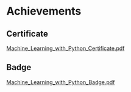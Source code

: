 

# Achievements
## Certificate
[Machine_Learning_with_Python_Certificate.pdf](https://prod-files-secure.s3.us-west-2.amazonaws.com/03e82b26-cccb-4906-bb56-adabcbdc0655/0f35a87e-0c16-48ac-af62-4e4cc34c6a19/Machine_Learning_with_Python_Certificate.pdf?X-Amz-Algorithm=AWS4-HMAC-SHA256&X-Amz-Content-Sha256=UNSIGNED-PAYLOAD&X-Amz-Credential=ASIAZI2LB4663JSHQ5PK%2F20250205%2Fus-west-2%2Fs3%2Faws4_request&X-Amz-Date=20250205T191230Z&X-Amz-Expires=3600&X-Amz-Security-Token=IQoJb3JpZ2luX2VjEDEaCXVzLXdlc3QtMiJHMEUCIQC4NNpaBYLLKGZ45n%2BiPb%2FsDQRq%2BqyXI%2FW6CGIAk%2B37AQIgZp605hGJI3FeO%2FWyl%2B0KgFpxCs7R7ETV14eX4UFoMh0q%2FwMIShAAGgw2Mzc0MjMxODM4MDUiDCQ9eJR%2Fvenim%2FLntircA0O7dYBAv%2FVUbat3qYxB9i%2BEYG58QjspvzVZQPR6LmlpI7LIPK%2BkLPjZHiiUE%2BL7okUUpUjvnj%2BioXcEYVUAKPuk3xJBlCLfvyxefT5Zl7JqdWzkJW1pGEyoDAgKMyN%2Bm%2Bs02SmyZko3NiuNeppIza%2FpY%2BeZ6RVcOkwZnSDw5i%2BPkS6%2BGstOOe8G7NSZd4jYQGPGlqL1m9s4tX7WQSX8C6Qan%2F%2FVyfrkglNaBp4YqaSTwkosbtRr45Lm50M4xx4FcqgToEpaElrHoMkN4XVW7tjzSEIRPDeq1VzDwji9EHlOe2%2Byq9xhOd610%2FBwhHuIAeTzVzoihksNV4P2ma1HsFLxat4ehJal2rDqcxz0oO8gjXrkgEW0z8Y53bCYwRL6RywaKk6DjAJ%2BZwer9HNE%2BTKchwapRVoEu9HtkC48bV1lVLqqHs%2FMEfvG0ABEPlBY1csWKmzpJHL3jZiHp6tHODH4d%2FYXfUGfIvgRtXNwaR%2F0ebSYGf3rV2pcW88ShFfUqQhtpuOpCQAoSzVVekvu%2Baj9rAhqeV1H%2B1rHqpReuj1AviTvw9ljTKDvo8gUTDUonkVjw%2BchB0FdLOC7%2BqxAMK5QA7rAEGCUU%2BkCccT75r279glGER9yB1sFmIiXMLm6jr0GOqUB8%2FO2dgc0zm7SPHsJTD1JnBorA7nzN4zzEV3EpupvM%2FeCVDjf6ZRd9Oac91%2FZAgxkHmz%2FgtJEZyRLpp2tIs%2FrPZUg%2BJHm1OZXN7uXQmFUgzMX3GGkcjBVSPYhLMGYey5T5%2BwGyTi%2FxvNaoIvJH8DMFyvP1eUY9yPPoL8h1VYO27vnmJAfVThz8OeBDHT4EcaIGGXeF8AaP7HKfF6P9r7NwZNwVXn%2B&X-Amz-Signature=50f733816146dd2f7edd8b1d1e5e2a5d6c41ede3018c53895c7e1c4b8cfb82ed&X-Amz-SignedHeaders=host&x-id=GetObject)
## Badge
[Machine_Learning_with_Python_Badge.pdf](https://prod-files-secure.s3.us-west-2.amazonaws.com/03e82b26-cccb-4906-bb56-adabcbdc0655/ff622a22-73d6-44e3-9c7b-e89a8e61b7aa/Machine_Learning_with_Python_Badge.pdf?X-Amz-Algorithm=AWS4-HMAC-SHA256&X-Amz-Content-Sha256=UNSIGNED-PAYLOAD&X-Amz-Credential=ASIAZI2LB4663JSHQ5PK%2F20250205%2Fus-west-2%2Fs3%2Faws4_request&X-Amz-Date=20250205T191230Z&X-Amz-Expires=3600&X-Amz-Security-Token=IQoJb3JpZ2luX2VjEDEaCXVzLXdlc3QtMiJHMEUCIQC4NNpaBYLLKGZ45n%2BiPb%2FsDQRq%2BqyXI%2FW6CGIAk%2B37AQIgZp605hGJI3FeO%2FWyl%2B0KgFpxCs7R7ETV14eX4UFoMh0q%2FwMIShAAGgw2Mzc0MjMxODM4MDUiDCQ9eJR%2Fvenim%2FLntircA0O7dYBAv%2FVUbat3qYxB9i%2BEYG58QjspvzVZQPR6LmlpI7LIPK%2BkLPjZHiiUE%2BL7okUUpUjvnj%2BioXcEYVUAKPuk3xJBlCLfvyxefT5Zl7JqdWzkJW1pGEyoDAgKMyN%2Bm%2Bs02SmyZko3NiuNeppIza%2FpY%2BeZ6RVcOkwZnSDw5i%2BPkS6%2BGstOOe8G7NSZd4jYQGPGlqL1m9s4tX7WQSX8C6Qan%2F%2FVyfrkglNaBp4YqaSTwkosbtRr45Lm50M4xx4FcqgToEpaElrHoMkN4XVW7tjzSEIRPDeq1VzDwji9EHlOe2%2Byq9xhOd610%2FBwhHuIAeTzVzoihksNV4P2ma1HsFLxat4ehJal2rDqcxz0oO8gjXrkgEW0z8Y53bCYwRL6RywaKk6DjAJ%2BZwer9HNE%2BTKchwapRVoEu9HtkC48bV1lVLqqHs%2FMEfvG0ABEPlBY1csWKmzpJHL3jZiHp6tHODH4d%2FYXfUGfIvgRtXNwaR%2F0ebSYGf3rV2pcW88ShFfUqQhtpuOpCQAoSzVVekvu%2Baj9rAhqeV1H%2B1rHqpReuj1AviTvw9ljTKDvo8gUTDUonkVjw%2BchB0FdLOC7%2BqxAMK5QA7rAEGCUU%2BkCccT75r279glGER9yB1sFmIiXMLm6jr0GOqUB8%2FO2dgc0zm7SPHsJTD1JnBorA7nzN4zzEV3EpupvM%2FeCVDjf6ZRd9Oac91%2FZAgxkHmz%2FgtJEZyRLpp2tIs%2FrPZUg%2BJHm1OZXN7uXQmFUgzMX3GGkcjBVSPYhLMGYey5T5%2BwGyTi%2FxvNaoIvJH8DMFyvP1eUY9yPPoL8h1VYO27vnmJAfVThz8OeBDHT4EcaIGGXeF8AaP7HKfF6P9r7NwZNwVXn%2B&X-Amz-Signature=616b69c3517b2d21283d52058e14708f1fe944944cf60e6cb75bea9fced8d652&X-Amz-SignedHeaders=host&x-id=GetObject)